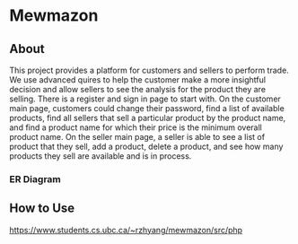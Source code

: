 # Mewmazon
## About
This project provides a platform for customers and sellers to perform trade. We use advanced quires to help the customer make a more insightful decision and allow sellers to see the analysis for the product they are selling. There is a register and sign in page to start with. On the customer main page, customers could change their password, find a list of available products, find all sellers that sell a particular product by the product name, and find a product name for which their price is the minimum overall product name. On the seller main page, a seller is able to see a list of product that they sell, add a product, delete a product, and see how many products they sell are available and is in process.

### ER Diagram


## How to Use
https://www.students.cs.ubc.ca/~rzhyang/mewmazon/src/php
